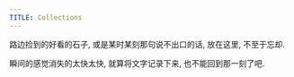 ```yaml
---
TITLE: Collections
---
```


路边捡到的好看的石子, 或是某时某刻那句说不出口的话, 放在这里, 不至于忘却. 

瞬间的感觉消失的太快太快, 就算将文字记录下来, 也不能回到那一刻了吧. 